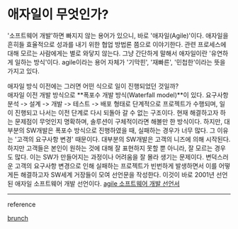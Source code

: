 # 애자일이 무엇인가?
'소프트웨어 개발'하면 빠지지 않는 용어가 있으니, 바로 '애자일(Agile)'이다. 애자일을 흔히들 효율적으로 성과를 내기 위한 협업 방법론 쯤으로 이야기한다. 관련 프로세스에 대해 모르는 사람에게는 별로 와닿지 않는다. 그냥 간단하게 말해서 애자일이란 '유연하게 일하는 방식'이다. agile이라는 용어 자체가 '기막힌', '재빠른', '민첩한'이라는 뜻을 가지고 있다.

애자일 방식 이전에는 그러면 어떤 식으로 일이 진행되었던 것일까?  
애자일 이전 개발 방식으로 **폭포수 개발 방식(Waterfall model)**이 있다. 요구사항 분석 -> 설계 -> 개발 -> 테스트 -> 배포 형태로 단계적으로 프로젝트가 수행되며, 일이 진행되고 나서는 이전 단계로 다시 되돌아 갈 수 없는 구조이다. 현재 해결하고자 하는 문제점이 무엇인지 명확하며, 솔루션이 구체적이라면 해볼만 한 방식이다. 하지만, 대부분의 SW개발은 폭포수 방식으로 진행하였을 때, 실패하는 경우가 너무 많다. 그 이유는 '고객의 요구사항 변경' 때문이다. 대부분의 SW개발은 고객의 니즈에 의해 시작된다. 하지만 고객들은 본인이 원하는 것에 대해 잘 표현하지 못할 뿐 아니라, 잘 모르는 경우도 많다. 이는 SW가 만들어지는 과정이나 어려움을 잘 몰라 생기는 문제이다. 변덕스러운 고객의 요구사항 변경으로 인해 실패하는 프로젝트가 빈번하게 발생하면서 이를 어떻게든 해결하고자 SW세계 거장들이 모여 선언문을 작성한다. 이것이 바로 2001년 선언된 애자일 소프트웨어 개발 선언이다.
[agile 소프트웨어 개발 선언서](http://agilemanifesto.org/iso/ko/manifesto.html)

---
reference

[brunch](https://brunch.co.kr/@insuk/5)